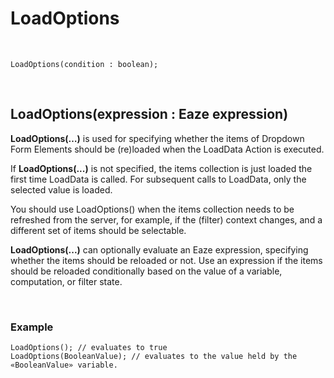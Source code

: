 # LoadOptions

<br/>

```
LoadOptions(condition : boolean);
```

<br/>

## LoadOptions(expression : Eaze expression)

**LoadOptions(…)** is used for specifying whether the items of Dropdown Form Elements should be (re)loaded when the LoadData Action is executed.

If **LoadOptions(...)** is not specified, the items collection is just loaded the first time LoadData is called. For subsequent calls to LoadData, only the selected value is loaded.

You should use LoadOptions() when the items collection needs to be refreshed from the server, for example, if the (filter) context changes, and a different set of items should be selectable. 

**LoadOptions(...)** can optionally evaluate an Eaze expression, specifying whether the items should be reloaded or not. Use an expression if the items should be reloaded conditionally based on the value of a variable, computation, or filter state. 

<br/>

### Example 
>
```
LoadOptions(); // evaluates to true
LoadOptions(BooleanValue); // evaluates to the value held by the «BooleanValue» variable.
```
